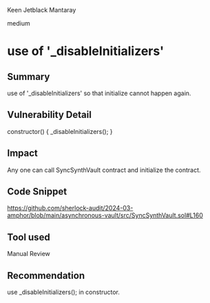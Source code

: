 Keen Jetblack Mantaray

medium

# use of '_disableInitializers'

## Summary
use of '_disableInitializers'  so that initialize cannot happen again.
## Vulnerability Detail
 constructor() {
        _disableInitializers();
    }
## Impact
Any one can call SyncSynthVault contract and  initialize the contract.
## Code Snippet
https://github.com/sherlock-audit/2024-03-amphor/blob/main/asynchronous-vault/src/SyncSynthVault.sol#L160
## Tool used

Manual Review

## Recommendation
use  _disableInitializers(); in constructor.